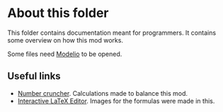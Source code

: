 # About this folder
This folder contains documentation meant for programmers. It contains some overview on how this mod works.

Some files need [Modelio](https://www.modelio.org/) to be opened.

## Useful links
* [Number cruncher](https://docs.google.com/spreadsheets/d/1r10g-b73KjagmzT5Rm1SrWUY7ROhxtawBxy-vV4Yyms/edit?usp=sharing). Calculations made to balance this mod.
* [Interactive LaTeX Editor](https://arachnoid.com/latex/). Images for the formulas were made in this.

